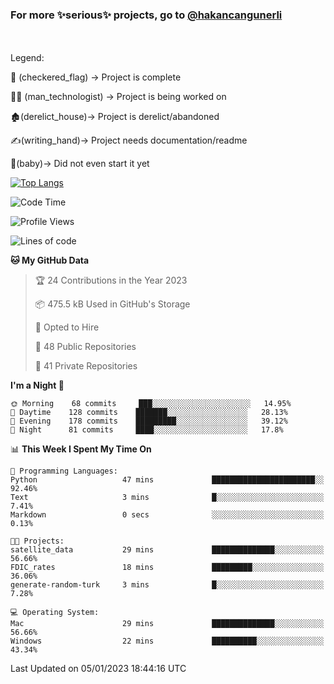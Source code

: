 ### For more ✨serious✨ projects, go to [@hakancangunerli](https://github.com/hakancangunerli)

<br>
<br>
Legend:

🏁 (checkered_flag) -> Project is complete

👨‍💻 (man_technologist)   -> Project is being worked on

🏚️(derelict_house)-> Project is derelict/abandoned

✍️(writing_hand)-> Project needs documentation/readme

👶(baby)-> Did not even start it yet

[![Top Langs](https://github-readme-stats.vercel.app/api/top-langs/?username=johngunerli&layout=compact&hide=tex,html,shell,assembly,C&langs_count=6&exclude_repo=2015-csharp)](https://github.com/anuraghazra/github-readme-stats)


<!--START_SECTION:waka-->
![Code Time](http://img.shields.io/badge/Code%20Time-379%20hrs%207%20mins-blue)

![Profile Views](http://img.shields.io/badge/Profile%20Views-3-blue)

![Lines of code](https://img.shields.io/badge/From%20Hello%20World%20I%27ve%20Written-9%20Thousand%20lines%20of%20code-blue)

**🐱 My GitHub Data** 

> 🏆 24 Contributions in the Year 2023
 > 
> 📦 475.5 kB Used in GitHub's Storage 
 > 
> 💼 Opted to Hire
 > 
> 📜 48 Public Repositories 
 > 
> 🔑 41 Private Repositories  
 > 
**I'm a Night 🦉** 

```text
🌞 Morning    68 commits     ███░░░░░░░░░░░░░░░░░░░░░░   14.95% 
🌆 Daytime    128 commits    ███████░░░░░░░░░░░░░░░░░░   28.13% 
🌃 Evening    178 commits    █████████░░░░░░░░░░░░░░░░   39.12% 
🌙 Night      81 commits     ████░░░░░░░░░░░░░░░░░░░░░   17.8%

```


📊 **This Week I Spent My Time On** 

```text
💬 Programming Languages: 
Python                   47 mins             ███████████████████████░░   92.46% 
Text                     3 mins              █░░░░░░░░░░░░░░░░░░░░░░░░   7.41% 
Markdown                 0 secs              ░░░░░░░░░░░░░░░░░░░░░░░░░   0.13%

🐱‍💻 Projects: 
satellite_data           29 mins             ██████████████░░░░░░░░░░░   56.66% 
FDIC_rates               18 mins             █████████░░░░░░░░░░░░░░░░   36.06% 
generate-random-turk     3 mins              █░░░░░░░░░░░░░░░░░░░░░░░░   7.28%

💻 Operating System: 
Mac                      29 mins             ██████████████░░░░░░░░░░░   56.66% 
Windows                  22 mins             ██████████░░░░░░░░░░░░░░░   43.34%

```


 Last Updated on 05/01/2023 18:44:16 UTC
<!--END_SECTION:waka-->


